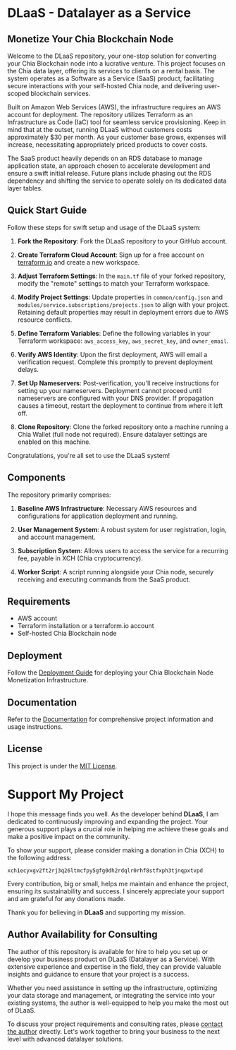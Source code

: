 # DLaaS - Datalayer as a Service
## Monetize Your Chia Blockchain Node

Welcome to the DLaaS repository, your one-stop solution for converting your Chia Blockchain node into a lucrative venture. This project focuses on the Chia data layer, offering its services to clients on a rental basis. The system operates as a Software as a Service (SaaS) product, facilitating secure interactions with your self-hosted Chia node, and delivering user-scoped blockchain services.

Built on Amazon Web Services (AWS), the infrastructure requires an AWS account for deployment. The repository utilizes Terraform as an Infrastructure as Code (IaC) tool for seamless service provisioning. Keep in mind that at the outset, running DLaaS without customers costs approximately $30 per month. As your customer base grows, expenses will increase, necessitating appropriately priced products to cover costs.

The SaaS product heavily depends on an RDS database to manage application state, an approach chosen to accelerate development and ensure a swift initial release. Future plans include phasing out the RDS dependency and shifting the service to operate solely on its dedicated data layer tables.

## Quick Start Guide

Follow these steps for swift setup and usage of the DLaaS system:

1. **Fork the Repository**: Fork the DLaaS repository to your GitHub account.

2. **Create Terraform Cloud Account**: Sign up for a free account on [terraform.io](https://www.terraform.io/cloud/signup/account) and create a new workspace.

3. **Adjust Terraform Settings**: In the `main.tf` file of your forked repository, modify the "remote" settings to match your Terraform workspace.

4. **Modify Project Settings**: Update properties in `common/config.json` and `modules/service.subscriptions/projects.json` to align with your project. Retaining default properties may result in deployment errors due to AWS resource conflicts.

5. **Define Terraform Variables**: Define the following variables in your Terraform workspace: `aws_access_key`, `aws_secret_key`, and `owner_email`.

6. **Verify AWS Identity**: Upon the first deployment, AWS will email a verification request. Complete this promptly to prevent deployment delays.

7. **Set Up Nameservers**: Post-verification, you'll receive instructions for setting up your nameservers. Deployment cannot proceed until nameservers are configured with your DNS provider. If propagation causes a timeout, restart the deployment to continue from where it left off.

8. **Clone Repository**: Clone the forked repository onto a machine running a Chia Wallet (full node not required). Ensure datalayer settings are enabled on this machine.

Congratulations, you're all set to use the DLaaS system!

## Components

The repository primarily comprises:

1. **Baseline AWS Infrastructure**: Necessary AWS resources and configurations for application deployment and running.

2. **User Management System**: A robust system for user registration, login, and account management.

3. **Subscription System**: Allows users to access the service for a recurring fee, payable in XCH (Chia cryptocurrency).

4. **Worker Script**: A script running alongside your Chia node, securely receiving and executing commands from the SaaS product.

## Requirements

- AWS account
- Terraform installation or a terraform.io account
- Self-hosted Chia Blockchain node

## Deployment

Follow the [Deployment Guide](./docs/deployment.md) for deploying your Chia Blockchain Node Monetization Infrastructure.

## Documentation

Refer to the [Documentation](./docs) for comprehensive project information and usage instructions.

## License

This project is under the [MIT License](./LICENSE).

# Support My Project

I hope this message finds you well. As the developer behind **DLaaS**, I am dedicated to continuously improving and expanding the project. Your generous support plays a crucial role in helping me achieve these goals and make a positive impact on the community.

To show your support, please consider making a donation in Chia (XCH) to the following address:

```
xch1ecyxgv2ft2rj3q26ltmcfpy5gfg0dh2rdqlr0rhf8stfxph3tjnqpxtvpd
```

Every contribution, big or small, helps me maintain and enhance the project, ensuring its sustainability and success. I sincerely appreciate your support and am grateful for any donations made.

Thank you for believing in **DLaaS** and supporting my mission.

## Author Availability for Consulting

The author of this repository is available for hire to help you set up or develop your business product on DLaaS (Datalayer as a Service). With extensive experience and expertise in the field, they can provide valuable insights and guidance to ensure that your project is a success.

Whether you need assistance in setting up the infrastructure, optimizing your data storage and management, or integrating the service into your existing systems, the author is well-equipped to help you make the most out of DLaaS.

To discuss your project requirements and consulting rates, please [contact the author](mailto:your-email@example.com) directly. Let's work together to bring your business to the next level with advanced datalayer solutions.